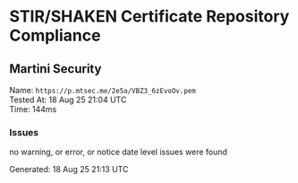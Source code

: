# STIR/SHAKEN Certificate Repository Compliance

## Martini Security

Name: `https://p.mtsec.me/2e5a/VBZ3_6zEvoOv.pem`\
Tested At: 18 Aug 25 21:04 UTC\
Time: 144ms

### Issues

no warning, or error, or notice date level issues were found

Generated: 18 Aug 25 21:13 UTC